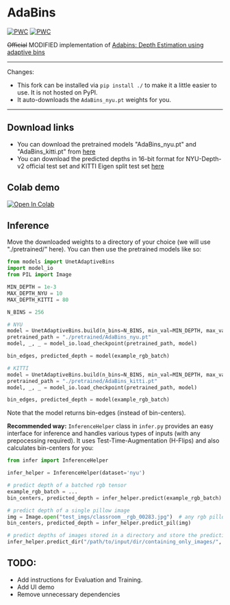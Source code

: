 # AdaBins
[![PWC](https://img.shields.io/endpoint.svg?url=https://paperswithcode.com/badge/adabins-depth-estimation-using-adaptive-bins/monocular-depth-estimation-on-kitti-eigen)](https://paperswithcode.com/sota/monocular-depth-estimation-on-kitti-eigen?p=adabins-depth-estimation-using-adaptive-bins) [![PWC](https://img.shields.io/endpoint.svg?url=https://paperswithcode.com/badge/adabins-depth-estimation-using-adaptive-bins/monocular-depth-estimation-on-nyu-depth-v2)](https://paperswithcode.com/sota/monocular-depth-estimation-on-nyu-depth-v2?p=adabins-depth-estimation-using-adaptive-bins)

~~Official~~ MODIFIED implementation of [Adabins: Depth Estimation using adaptive bins](https://arxiv.org/abs/2011.14141)

-------------

Changes:

* This fork can be installed via `pip install ./` to make it a little easier to use. It is not hosted on PyPI.
* It auto-downloads the `AdaBins_nyu.pt` weights for you.

-------------
## Download links
* You can download the pretrained models "AdaBins_nyu.pt" and "AdaBins_kitti.pt" from [here](https://drive.google.com/drive/folders/1nYyaQXOBjNdUJDsmJpcRpu6oE55aQoLA?usp=sharing)
* You can download the predicted depths in 16-bit format for NYU-Depth-v2 official test set and KITTI Eigen split test set [here](https://drive.google.com/drive/folders/1b3nfm8lqrvUjtYGmsqA5gptNQ8vPlzzS?usp=sharing)

## Colab demo 

<p>
<a href="https://colab.research.google.com/drive/1oxHflMh6eAJS7BhvP1amHvuBSirlS5Vl?usp=sharing" target="_parent">
  <img src="https://colab.research.google.com/assets/colab-badge.svg" alt="Open In Colab"/>
</a>
</p>

## Inference
Move the downloaded weights to a directory of your choice (we will use "./pretrained/" here). You can then use the pretrained models like so:

```python
from models import UnetAdaptiveBins
import model_io
from PIL import Image

MIN_DEPTH = 1e-3
MAX_DEPTH_NYU = 10
MAX_DEPTH_KITTI = 80

N_BINS = 256 

# NYU
model = UnetAdaptiveBins.build(n_bins=N_BINS, min_val=MIN_DEPTH, max_val=MAX_DEPTH_NYU)
pretrained_path = "./pretrained/AdaBins_nyu.pt"
model, _, _ = model_io.load_checkpoint(pretrained_path, model)

bin_edges, predicted_depth = model(example_rgb_batch)

# KITTI
model = UnetAdaptiveBins.build(n_bins=N_BINS, min_val=MIN_DEPTH, max_val=MAX_DEPTH_KITTI)
pretrained_path = "./pretrained/AdaBins_kitti.pt"
model, _, _ = model_io.load_checkpoint(pretrained_path, model)

bin_edges, predicted_depth = model(example_rgb_batch)
```
Note that the model returns bin-edges (instead of bin-centers).

**Recommended way:** `InferenceHelper` class in `infer.py` provides an easy interface for inference and handles various types of inputs (with any prepocessing required). It uses Test-Time-Augmentation (H-Flips) and also calculates bin-centers for you:
```python
from infer import InferenceHelper

infer_helper = InferenceHelper(dataset='nyu')

# predict depth of a batched rgb tensor
example_rgb_batch = ...  
bin_centers, predicted_depth = infer_helper.predict(example_rgb_batch)

# predict depth of a single pillow image
img = Image.open("test_imgs/classroom__rgb_00283.jpg")  # any rgb pillow image
bin_centers, predicted_depth = infer_helper.predict_pil(img)

# predict depths of images stored in a directory and store the predictions in 16-bit format in a given separate dir
infer_helper.predict_dir("/path/to/input/dir/containing_only_images/", "path/to/output/dir/")

```
## TODO:
* Add instructions for Evaluation and Training.
* Add UI demo
* Remove unnecessary dependencies
